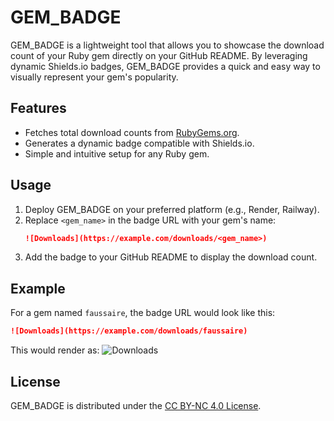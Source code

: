 # GEM_BADGE

GEM_BADGE is a lightweight tool that allows you to showcase the download count of your Ruby gem directly on your GitHub README. By leveraging dynamic Shields.io badges, GEM_BADGE provides a quick and easy way to visually represent your gem's popularity.

## Features
- Fetches total download counts from [RubyGems.org](https://rubygems.org/).
- Generates a dynamic badge compatible with Shields.io.
- Simple and intuitive setup for any Ruby gem.

## Usage
1. Deploy GEM_BADGE on your preferred platform (e.g., Render, Railway).
2. Replace `<gem_name>` in the badge URL with your gem's name:
   ```markdown
   ![Downloads](https://example.com/downloads/<gem_name>)
   ```
3. Add the badge to your GitHub README to display the download count.

## Example
For a gem named `faussaire`, the badge URL would look like this:
```markdown
![Downloads](https://example.com/downloads/faussaire)
```

This would render as:
![Downloads](https://img.shields.io/endpoint?url=https://gem-badge.onrender.com/downloads/faussaire)

## License
GEM_BADGE is distributed under the [CC BY-NC 4.0 License](LICENSE.txt).